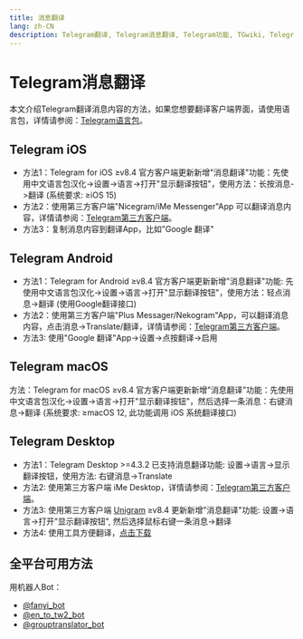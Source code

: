 ```yaml
---
title: 消息翻译
lang: zh-CN
description: Telegram翻译, Telegram消息翻译, Telegram功能, TGwiki, Telegram知识库
---
```


# Telegram消息翻译

本文介绍Telegram翻译消息内容的方法，如果您想要翻译客户端界面，请使用语言包，详情请参阅：[Telegram语言包](/tgwiki/language)。

## Telegram iOS

- 方法1：Telegram for iOS ≥v8.4 官方客户端更新新增"消息翻译"功能：先使用中文语言包汉化->设置->语言->打开"显示翻译按钮"，使用方法：长按消息->翻译 (系统要求: ≥iOS 15)
- 方法2：使用第三方客户端"Nicegram/iMe Messenger"App 可以翻译消息内容，详情请参阅：[Telegram第三方客户端](/tgwiki/thirdparty)。
- 方法3：复制消息内容到翻译App，比如"Google 翻译"

## Telegram Android
- 方法1：Telegram for Android ≥v8.4 官方客户端更新新增"消息翻译"功能: 先使用中文语言包汉化->设置->语言->打开"显示翻译按钮"，使用方法：轻点消息->翻译 (使用Google翻译接口)
- 方法2：使用第三方客户端"Plus Messager/Nekogram"App，可以翻译消息内容，点击消息->Translate/翻译，详情请参阅：[Telegram第三方客户端](/tgwiki/thirdparty)。
- 方法3: 使用"Google 翻译"App->设置->点按翻译->启用

## Telegram macOS
方法：Telegram for macOS ≥v8.4 官方客户端更新新增"消息翻译"功能：先使用中文语言包汉化->设置->语言->打开"显示翻译按钮"，然后选择一条消息：右键消息->翻译 (系统要求: ≥macOS 12, 此功能调用 iOS 系统翻译接口)

## Telegram Desktop
- 方法1：Telegram Desktop >=4.3.2 已支持消息翻译功能: 设置->语言->显示翻译按钮，使用方法: 右键消息->Translate
- 方法2: 使用第三方客户端 iMe Desktop，详情请参阅：[Telegram第三方客户端](/tgwiki/thirdparty)。
- 方法3: 使用第三方客户端 [Unigram](https://www.microsoft.com/store/apps/9n97zckpd60q) ≥v8.4 更新新增"消息翻译"功能: 设置->语言->打开"显示翻译按钮", 然后选择鼠标右键一条消息->翻译
- 方法4: 使用工具方便翻译，[点击下载](https://github.com/zu1k/translator/releases)

## 全平台可用方法

用机器人Bot：

- [@fanyi_bot](https://t.me/fanyi_bot)
- [@en_to_tw2_bot](https://t.me/en_to_tw2_bot)
- [@grouptranslator_bot](https://t.me/grouptranslator_bot)

